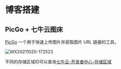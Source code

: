 # 博客搭建

## PicGo + 七牛云图床

[PicGo](https://molunerfinn.com/PicGo/) 一个用于快速上传图片并获取图片 URL 链接的工具。

![WX20211020-172523](http://msnewlifefitness.com/img/WX20211020-172523.png)

不同的存储区域ID可以查询[七牛云-开发者中心-存储区域](https://developer.qiniu.com/kodo/1671/region-endpoint-fq)